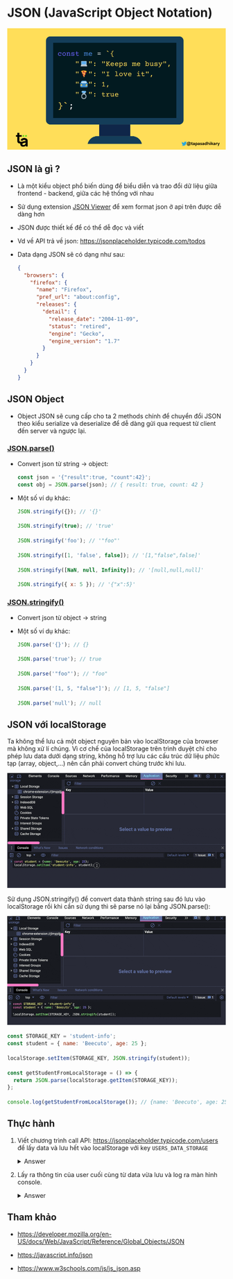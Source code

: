 # JSON (JavaScript Object Notation)

![](../images/json-banner.png)

## JSON là gì ?

- Là một kiểu object phổ biến dùng để biểu diễn và trao đổi dữ liệu giữa frontend - backend, giữa các hệ thống với nhau
- Sử dụng extension [JSON Viewer](https://chrome.google.com/webstore/detail/json-viewer/gbmdgpbipfallnflgajpaliibnhdgobh) để xem format json ở api trên được dễ dàng hơn
- JSON được thiết kế để có thể dễ đọc và viết
- Vd về API trả về json: https://jsonplaceholder.typicode.com/todos

- Data dạng JSON sẽ có dạng như sau:

  ```json
  {
    "browsers": {
      "firefox": {
        "name": "Firefox",
        "pref_url": "about:config",
        "releases": {
          "detail": {
            "release_date": "2004-11-09",
            "status": "retired",
            "engine": "Gecko",
            "engine_version": "1.7"
          }
        }
      }
    }
  }
  ```

## JSON Object

- Object JSON sẽ cung cấp cho ta 2 methods chính để chuyển đổi JSON theo kiểu serialize và deserialize để dễ dàng gửi qua request từ client đến server và ngược lại.

### [JSON.parse()](https://developer.mozilla.org/en-US/docs/Web/JavaScript/Reference/Global_Objects/JSON/parse)

- Convert json từ string -> object:

  ```js
  const json = '{"result":true, "count":42}';
  const obj = JSON.parse(json); // { result: true, count: 42 }
  ```

- Một số ví dụ khác:

  ```js
  JSON.stringify({}); // '{}'

  JSON.stringify(true); // 'true'

  JSON.stringify('foo'); // '"foo"'

  JSON.stringify([1, 'false', false]); // '[1,"false",false]'

  JSON.stringify([NaN, null, Infinity]); // '[null,null,null]'

  JSON.stringify({ x: 5 }); // '{"x":5}'
  ```

### [JSON.stringify()](https://developer.mozilla.org/en-US/docs/Web/JavaScript/Reference/Global_Objects/JSON/stringify)

- Convert json từ object -> string

- Một số ví dụ khác:

  ```js
  JSON.parse('{}'); // {}

  JSON.parse('true'); // true

  JSON.parse('"foo"'); // "foo"

  JSON.parse('[1, 5, "false"]'); // [1, 5, "false"]

  JSON.parse('null'); // null
  ```

## JSON với localStorage
Ta không thể lưu cả một object nguyên bản vào localStorage của browser mà không xử lí chúng. Vì cơ chế của localStorage trên trình duyệt chỉ cho phép lưu data dưới dạng string, không hỗ trợ lưu các cấu trúc dữ liệu phức tạp (array, object,...) nên cần phải convert chúng trước khi lưu.

![](../images/save-pure-ob-localstorage.gif)

Sử dụng JSON.stringify() để convert data thành string sau đó lưu vào localStorage rồi khi cần sử dụng thì sẽ parse nó lại bằng JSON.parse():

![](../images/save-stringify-ob-localstorage.gif)

```js
const STORAGE_KEY = 'student-info';
const student = { name: 'Beecuto', age: 25 };

localStorage.setItem(STORAGE_KEY, JSON.stringify(student));

const getStudentFromLocalStorage = () => {
  return JSON.parse(localStorage.getItem(STORAGE_KEY));
};

console.log(getStudentFromLocalStorage()); // {name: 'Beecuto', age: 25}
```

## Thực hành

1. Viết chương trình call API: https://jsonplaceholder.typicode.com/users để lấy data và lưu hết vào localStorage với key `USERS_DATA_STORAGE`

   <details>
     <summary>Answer</summary>
     <br/>

   ```js
   const API_URL = 'https://jsonplaceholder.typicode.com/users';
   const storageKey = 'USERS_DATA_STORAGE';
   fetch(API_URL)
     .then((response) => response.json())
     .then((data) => localStorage.setItem(storageKey, JSON.stringify(data)));
   ```

   </details>

2. Lấy ra thông tin của user cuối cùng từ data vừa lưu và log ra màn hình console.

     <details>
     <summary>Answer</summary>
     <br/>

   ```js
   const storageKey = 'USERS_DATA_STORAGE';
   const usersData = JSON.parse(localStorage.getItem(storageKey)) || [];

   if (usersData.length !== 0) {
     const lastIndex = usersData.length - 1;
     const lastUser = usersData[lastIndex];
     console.log(lastUser);
   } else {
     console.log('Data not found');
   }
   ```

   </details>

## Tham khảo

- https://developer.mozilla.org/en-US/docs/Web/JavaScript/Reference/Global_Objects/JSON

- https://javascript.info/json

- https://www.w3schools.com/js/js_json.asp
